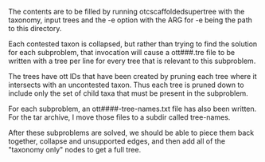 The contents are to be filled by running 
otcscaffoldedsupertree with the taxonomy, input trees and the -e 
option with the ARG for -e being the path to this directory.

Each contested taxon is collapsed, but rather than trying to 
find the solution for each subproblem, that invocation will
cause a ott###.tre file to be written with a tree per line 
for every tree that is relevant to this subproblem.

The trees have ott IDs that have been created by pruning each 
tree where it intersects with an uncontested taxon. Thus each tree
is pruned down to include only the set of child taxa that must be
present in the subproblem.

For each subproblem, an ott####-tree-names.txt file has also 
been written. For the tar archive, I move those files to a subdir
called tree-names.

After these subproblems are solved, we should be able to piece them
back together, collapse and unsupported edges, and then add 
all of the "taxonomy only" nodes to get a full tree.

